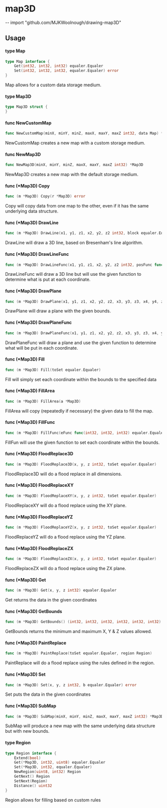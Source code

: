 # map3D
--
    import "github.com/MJKWoolnough/drawing-map3D"


## Usage

#### type Map

```go
type Map interface {
	Get(int32, int32, int32) equaler.Equaler
	Set(int32, int32, int32, equaler.Equaler) error
}
```

Map allows for a custom data storage medium.

#### type Map3D

```go
type Map3D struct {
}
```


#### func  NewCustomMap

```go
func NewCustomMap(minX, minY, minZ, maxX, maxY, maxZ int32, data Map) *Map3D
```
NewCustomMap creates a new map with a custom storage medium.

#### func  NewMap3D

```go
func NewMap3D(minX, minY, minZ, maxX, maxY, maxZ int32) *Map3D
```
NewMap3D creates a new map with the default storage medium.

#### func (*Map3D) Copy

```go
func (m *Map3D) Copy(r *Map3D) error
```
Copy will copy data from one map to the other, even if it has the same
underlying data structure.

#### func (*Map3D) DrawLine

```go
func (m *Map3D) DrawLine(x1, y1, z1, x2, y2, z2 int32, block equaler.Equaler) error
```
DrawLine will draw a 3D line, based on Bresenham's line algorithm.

#### func (*Map3D) DrawLineFunc

```go
func (m *Map3D) DrawLineFunc(x1, y1, z1, x2, y2, z2 int32, posFunc func(int32, int32, int32, int32) equaler.Equaler) error
```
DrawLineFunc will draw a 3D line but will use the given function to determine
what is put at each coordinate.

#### func (*Map3D) DrawPlane

```go
func (m *Map3D) DrawPlane(x1, y1, z1, x2, y2, z2, x3, y3, z3, x4, y4, z4 int32, block equaler.Equaler) error
```
DrawPlane will draw a plane with the given bounds.

#### func (*Map3D) DrawPlaneFunc

```go
func (m *Map3D) DrawPlaneFunc(x1, y1, z1, x2, y2, z2, x3, y3, z3, x4, y4, z4 int32, posFunc func(int32, int32, int32, int32) equaler.Equaler) error
```
DrawPlaneFunc will draw a plane and use the given function to determine what
will be put in each coordinate.

#### func (*Map3D) Fill

```go
func (m *Map3D) Fill(toSet equaler.Equaler)
```
Fill will simply set each coordinate within the bounds to the specified data

#### func (*Map3D) FillArea

```go
func (m *Map3D) FillArea(a *Map3D)
```
FillArea will copy (repeatedly if necessary) the given data to fill the map.

#### func (*Map3D) FillFunc

```go
func (m *Map3D) FillFunc(eFunc func(int32, int32, int32) equaler.Equaler)
```
FillFun will use the given function to set each coordinate within the bounds.

#### func (*Map3D) FloodReplace3D

```go
func (m *Map3D) FloodReplace3D(x, y, z int32, toSet equaler.Equaler)
```
FloodReplace3D will do a flood replace in all dimensions.

#### func (*Map3D) FloodReplaceXY

```go
func (m *Map3D) FloodReplaceXY(x, y, z int32, toSet equaler.Equaler)
```
FloodReplaceXY will do a flood replace using the XY plane.

#### func (*Map3D) FloodReplaceYZ

```go
func (m *Map3D) FloodReplaceYZ(x, y, z int32, toSet equaler.Equaler)
```
FloodReplaceYZ will do a flood replace using the YZ plane.

#### func (*Map3D) FloodReplaceZX

```go
func (m *Map3D) FloodReplaceZX(x, y, z int32, toSet equaler.Equaler)
```
FloodReplaceZX will do a flood replace using the ZX plane.

#### func (*Map3D) Get

```go
func (m *Map3D) Get(x, y, z int32) equaler.Equaler
```
Get returns the data in the given coordinates

#### func (*Map3D) GetBounds

```go
func (m *Map3D) GetBounds() (int32, int32, int32, int32, int32, int32)
```
GetBounds returns the minimum and maximum X, Y & Z values allowed.

#### func (*Map3D) PaintReplace

```go
func (m *Map3D) PaintReplace(toSet equaler.Equaler, region Region)
```
PaintReplace will do a flood replace using the rules defined in the region.

#### func (*Map3D) Set

```go
func (m *Map3D) Set(x, y, z int32, b equaler.Equaler) error
```
Set puts the data in the given coordinates

#### func (*Map3D) SubMap

```go
func (m *Map3D) SubMap(minX, minY, minZ, maxX, maxY, maxZ int32) *Map3D
```
SubMap will produce a new map with the same underlying data structure but with
new bounds.

#### type Region

```go
type Region interface {
	Extend(bool)
	Get(*Map3D, int32, uint8) equaler.Equaler
	Set(*Map3D, int32, equaler.Equaler)
	NewRegion(uint8, int32) Region
	GetNext() Region
	SetNext(Region)
	Distance() uint32
}
```

Region allows for filling based on custom rules
